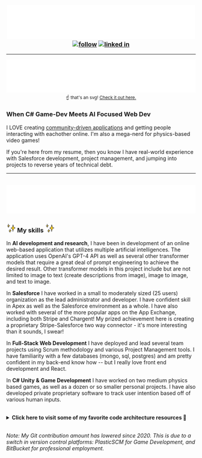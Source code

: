 <!-- 
    SVG's created by Sakiskid with help from https://www.css-tricks.com.

-->


<h3 float="left" align="center">
    <img src="./svg/intro.svg" width="500">
    <br>
    <a href="https://github.com/sakiskid"><img alt="follow" title="Follow on GitHub" src="https://img.shields.io/github/followers/Sakiskid?color=236ad3&labelColor=1155ba&style=for-the-badge&logo=github&label=Follow"/></a>
    <a href="https://www.linkedin.com/in/tyler-smith-atx/"> <img alt="linked in" title="Visit Linked In" src="https://img.shields.io/badge/-gray?style=for-the-badge&logo=linkedin&labelColor=gray&label=LinkedIn"></a>
</h3>
<hr>

<div align="center">

![Tyler Smith's Portfolio](./svg/projects.svg)<br><small>☝ that's an svg! [Check it out here.](https://codepen.io/sakiskid-the-lessful/pen/PomyZMe)</small>

</div>

<h3>
    When C# Game-Dev Meets AI Focused Web Dev
</h3>

<p>

I LOVE creating [community-driven applications](https://off-your-chest.herokuapp.com) and getting people interacting with eachother online. I'm also a mega-nerd for physics-based video games!

If you're here from my resume, then you know I have real-world experience with Salesforce development, project management, and jumping into projects to reverse years of technical debt.

</p>

<hr>

<br>

<div align="center">
    <img src="./svg/learn.svg">
</div>

<!-- ABOUT MY SKILLS -->
<h3>
    <img src="./svg/sparkles.gif" width="25">
        My skills 
    <img src="./svg/sparkles.gif" width="25">
</h3>
<!-- AI -->
<p>
    In <b>AI development and research</b>, I have been in development of an online web-based application that utilizes multiple artificial intelligences. The application uses OpenAI's GPT-4 API as well as several other transformer models that require a great deal of prompt engineering to achieve the desired result. Other transformer models in this project include but are not limited to image to text (create descriptions from image), image to image, and text to image.
</p>
<!-- Salesforce -->
<p>
    In <b>Salesforce</b> I have worked in a small to moderately sized (25 users) organization as the lead administrator and developer. I have confident skill in Apex as well as the Salesforce environment as a whole. I have also worked with several of the more popular apps on the App Exchange, including both Stripe and Chargent! My prized achievement here is creating a proprietary Stripe-Salesforce two way connector - it's more interesting than it sounds, I swear!
</p>
<!-- Web Dev -->
<p>
    In <b>Full-Stack Web Development</b> I have deployed and lead several team projects using Scrum methodology and various Project Management tools. I have familiarity with a few databases (mongo, sql, postgres) and am pretty confident in my back-end know how -- but I really love front end development and React.
</p>
<!-- C# -->
<p>
    In <b>C# Unity & Game Development</b> I have worked on two medium physics based games, as well as a dozen or so smaller personal projects. I have also developed private proprietary software to track user intention based off of various human inputs.
</p>


<br>

<details><summary><b>Click here to visit some of my favorite code architecture resources 🎁</b></summary>
    <br>
    <a href="https://refactoring.guru/">Refactoring.guru</a> - I use this all the time for patterns I need help understanding. Contains the GoF's patterns explained and examples of them for lots of languages, and contains common code smells to avoid.
    <br>
    <br>
    <a href="https://gameprogrammingpatterns.com/">Game Programming Patterns</a> - Rob Nystrom's FREE(😱) book about game programming patterns. Tweaks a lot of the GoF's patterns for game development.
</details>

<br>

*Note: My Git contribution amount has lowered since 2020. This is due to a switch in version control platforms: PlasticSCM for Game Development, and BitBucket for professional employment.*






<!-- Typing SVG by DenverCoder1 - https://github.com/DenverCoder1/readme-typing-svg -->
<!-- <p align="center">
  <a href="https://github.com/DenverCoder1/readme-typing-svg"><img src="https://readme-typing-svg.herokuapp.com/?lines=Full-stack%20web%20and%20app%20developer;Self-taught%20UI%2FUX%20Designer;10%2B%20years%20of%20coding%20experience;Always%20learning%20new%20things&center=true&width=380&height=45"></a>
</p> -->

<!-- Badges template - https://github.com/badges/shields -->
<!-- YouTube Stats - https://github.com/DenverCoder1/github-readme-youtube-stats -->
<!-- View counter - https://github.com/DenverCoder1/Simple-View-Counter -->


<!-- <img align="center" src="https://cr-ss-service.azurewebsites.net/api/ScreenShot?widget=summary&username=Sakiskid&show-avatar=false&branding=false&width=240&"> -->

